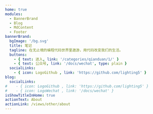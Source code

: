 ```yaml
---
home: true
modules:
  - BannerBrand
  - Blog
  - MdContent
  - Footer
bannerBrand:
  bgImage: '/bg.svg'
  title: 笔记
  tagline: 在无止境的编程代码世界里遨游，用代码改变我们的生活。
  buttons:
    - { text: 进入, link: '/categories/qianduan/1/' }
    - { text: 公众号, link: '/docs/wechat', type: plain }
  socialLinks:
    - { icon: LogoGithub , link: 'https://github.com/lighting5' }
blog:
  socialLinks:
#    - { icon: LogoGithub , link: 'https://github.com/lighting5' }
#    - { icon: LogoWechat , link: '/docs/wechat' }
isShowTitleInHome: true
actionText: About
actionLink: /views/other/about
---
```

